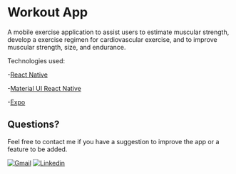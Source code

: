 
# Workout App

A mobile exercise application to assist users to estimate muscular strength, develop a exercise regimen for cardiovascular exercise, and to improve muscular strength, size, and endurance. 

Technologies used: 

-[React Native](https://reactnative.dev/docs/getting-started)

-[Material UI React Native](https://www.react-native-material.com/docs/getting-started)

-[Expo](https://docs.expo.dev/)


## Questions?
Feel free to contact me if you have a suggestion to improve the app or a feature to be added. 


[![Gmail](https://img.shields.io/badge/Gmail-D14836?style=for-the-badge&logo=gmail&logoColor=white)](daniel.ek.park@gmail.com)
[![Linkedin](https://img.shields.io/badge/Linkedin-Linkedin%20-blue)](https://www.linkedin.com/in/daniel-park-70878119a/)
